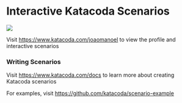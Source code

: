 # Interactive Katacoda Scenarios

[![](http://shields.katacoda.com/katacoda/joaomanoel/count.svg)](https://www.katacoda.com/joaomanoel "Get your profile on Katacoda.com")

Visit https://www.katacoda.com/joaomanoel to view the profile and interactive scenarios

### Writing Scenarios
Visit https://www.katacoda.com/docs to learn more about creating Katacoda scenarios

For examples, visit https://github.com/katacoda/scenario-example
